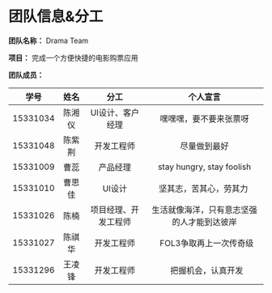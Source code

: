 # 团队信息&分工

**团队名称：** Drama Team

**项目：** 完成一个方便快捷的电影购票应用

**团队成员：**

|    学号    |  姓名  |     分工     |           个人宣言            |
| :------: | :--: | :--------: | :-----------------------: |
| 15331034 | 陈湘仪  | UI设计、客户经理  |        嘿嘿嘿，要不要来张票呀        |
| 15331048 | 陈紫荆  |   开发工程师    |          尽量做到最好           |
| 15331009 |  曹蕊  |    产品经理    | stay hungry, stay foolish |
| 15331010 | 曹思佳  |    UI设计    |   坚其志，苦其心，劳其力    |
| 15331026 |  陈楠  | 项目经理、开发工程师 |   生活就像海洋，只有意志坚强的人才能到达彼岸   |
| 15331027 | 陈祺华  |   开发工程师    |   FOL3争取再上一次传奇级  |
| 15331296 | 王凌锋  |   开发工程师    |   把握机会，认真开发 |

